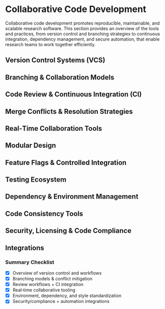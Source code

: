 # Collaborative Code Development

Collaborative code development promotes reproducible, maintainable, and scalable research software. This section provides an overview of the tools and practices, from version control and branching strategies to continuous integration, dependency management, and secure automation, that enable research teams to work together efficiently.

## Version Control Systems (VCS)

## Branching & Collaboration Models

## Code Review & Continuous Integration (CI)

## Merge Conflicts & Resolution Strategies

## Real‑Time Collaboration Tools

## Modular Design

## Feature Flags & Controlled Integration

## Testing Ecosystem

## Dependency & Environment Management

## Code Consistency Tools

## Security, Licensing & Code Compliance

## Integrations

### Summary Checklist

- [x] Overview of version control and workflows  
- [x] Branching models & conflict mitigation  
- [x] Review workflows + CI integration  
- [x] Real‑time collaborative tooling  
- [x] Environment, dependency, and style standardization  
- [x] Security/compliance + automation integrations  
